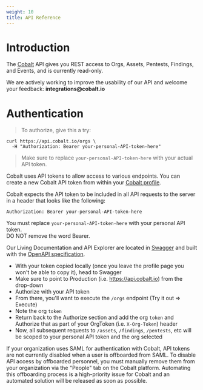 ```yaml
---
weight: 10
title: API Reference
---
```


# Introduction

The [Cobalt](https://cobalt.io) API gives you REST access to Orgs, Assets, Pentests, Findings, and Events, and is currently read-only.

<aside class="notice">
We are actively working to improve the usability of our API and welcome your feedback: <strong>integrations@cobalt.io</strong>
</aside>

# Authentication

> To authorize, give this a try:

```shell
curl https://api.cobalt.io/orgs \
  -H "Authorization: Bearer your-personal-API-token-here"
```

> Make sure to replace `your-personal-API-token-here` with your actual API token.

Cobalt uses API tokens to allow access to various endpoints. You can create a new Cobalt API token from within your <a href="https://app.cobalt.io/settings/api-token" rel="nofollow">Cobalt profile</a>.

Cobalt expects the API token to be included in all API requests to the server in a header that looks like the following:

`Authorization: Bearer your-personal-API-token-here`

<aside class="notice">
You must replace <code>your-personal-API-token-here</code> with your personal API token.<br>
DO NOT remove the word Bearer.
</aside>

Our Living Documentation and API Explorer are located in [Swagger](https://app.swaggerhub.com/apis/CobaltLab/cobalt-api/) and built with the [OpenAPI specification](https://swagger.io/specification/).
 - With your token copied locally (once you leave the profile page you won't be able to copy it), head to Swagger
 - Make sure to point to Production (i.e. <a href="https://api.cobalt.io" rel="nofollow">https://api.cobalt.io</a>) from the drop-down
 - Authorize with your API token
 - From there, you'll want to execute the `/orgs` endpoint (Try it out => Execute)
 - Note the org `token`
 - Return back to the Authorize section and add the org `token` and Authorize that as part of your OrgToken (i.e. `X-Org-Token`) header
 - Now, all subsequent requests to `/assets`, `/findings`, `/pentests`, etc will be scoped to your personal API token and the org selected

<aside class="warning">
If your organization uses SAML for authentication with Cobalt, API tokens are not currently disabled
when a user is offboarded from SAML.  To disable API access by offboarded personnel, you must
manually remove them from your organization via the "People" tab on the Cobalt platform.  Automating
this offboarding process is a high-priority issue for Cobalt and an automated solution will be
released as soon as possible.
</aside>

